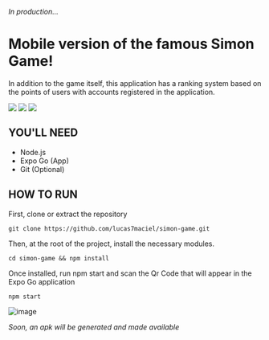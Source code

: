 _In production..._

# Mobile version of the famous Simon Game!
In addition to the game itself, this application has a ranking system based on the points of users with accounts registered in the application.

<div>
    <img align=top src="https://drive.google.com/file/d/1M9NBDoPat3wqqZp3bUFgHZDkRLU64cnY/view?usp=sharing" />
    <img align=top src="https://drive.google.com/file/d/1J3biuK-uOwHJgUely7aRCGc8w4X28oaC/view?usp=drive_link" />
    <img align=top src="https://drive.google.com/file/d/1wxtRQm5XirLkGvKNOUjEdq7r1DL2HpNh/view?usp=drive_link" />
<div>

## YOU'LL NEED
- Node.js
- Expo Go (App)
- Git (Optional)

## HOW TO RUN
First, clone or extract the repository
```
git clone https://github.com/lucas7maciel/simon-game.git
```

Then, at the root of the project, install the necessary modules.
```
cd simon-game && npm install
```

Once installed, run npm start and scan the Qr Code that will appear in the Expo Go application
```
npm start
```
![image](https://github.com/lucas7maciel/simon-game/assets/80663597/97928c99-eddb-4fdf-9be6-c78d1e94e27e)

_Soon, an apk will be generated and made available_

